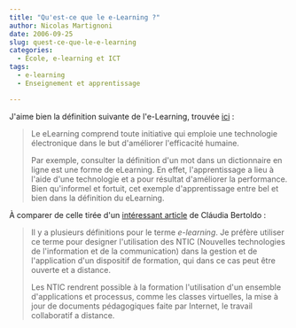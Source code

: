 ```yaml
---
title: "Qu'est-ce que le e-Learning ?"
author: Nicolas Martignoni
date: 2006-09-25
slug: quest-ce-que-le-e-learning
categories:
  - École, e-learning et ICT
tags:
  - e-learning
  - Enseignement et apprentissage

---
```

J'aime bien la définition suivante de l'e-Learning, trouvée [ici](http://www.agentsolo.com/ca/fr/membre/documedia/capsules/90487.jsp) :

> Le eLearning comprend toute initiative qui emploie une technologie électronique dans le but d'améliorer l'efficacité humaine.
>
> Par exemple, consulter la définition d'un mot dans un dictionnaire en ligne est une forme de eLearning. En effet, l'apprentissage a lieu à l'aide d'une technologie et a pour résultat d'améliorer la performance. Bien qu'informel et fortuit, cet exemple d'apprentissage entre bel et bien dans la définition du eLearning.

À comparer de celle tirée d'un [intéressant article](http://claubertoldo.free.fr/travaux/index.htm) de Cláudia Bertoldo :

> Il y a plusieurs définitions pour le terme _e-learning_. Je préfère utiliser ce terme pour designer l'utilisation des NTIC (Nouvelles technologies de l'information et de la communication) dans la gestion et de l'application d'un dispositif de formation, qui dans ce cas peut être ouverte et a distance.
>
> Les NTIC rendrent possible à la formation l'utilisation d'un ensemble d'applications et processus, comme les classes virtuelles, la mise à jour de documents pédagogiques faite par Internet, le travail collaboratif a distance.

<!--more-->
